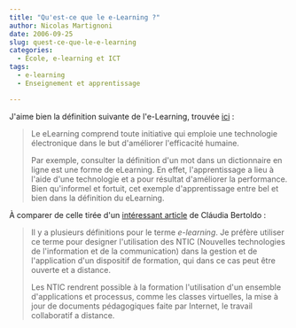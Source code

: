 ```yaml
---
title: "Qu'est-ce que le e-Learning ?"
author: Nicolas Martignoni
date: 2006-09-25
slug: quest-ce-que-le-e-learning
categories:
  - École, e-learning et ICT
tags:
  - e-learning
  - Enseignement et apprentissage

---
```

J'aime bien la définition suivante de l'e-Learning, trouvée [ici](http://www.agentsolo.com/ca/fr/membre/documedia/capsules/90487.jsp) :

> Le eLearning comprend toute initiative qui emploie une technologie électronique dans le but d'améliorer l'efficacité humaine.
>
> Par exemple, consulter la définition d'un mot dans un dictionnaire en ligne est une forme de eLearning. En effet, l'apprentissage a lieu à l'aide d'une technologie et a pour résultat d'améliorer la performance. Bien qu'informel et fortuit, cet exemple d'apprentissage entre bel et bien dans la définition du eLearning.

À comparer de celle tirée d'un [intéressant article](http://claubertoldo.free.fr/travaux/index.htm) de Cláudia Bertoldo :

> Il y a plusieurs définitions pour le terme _e-learning_. Je préfère utiliser ce terme pour designer l'utilisation des NTIC (Nouvelles technologies de l'information et de la communication) dans la gestion et de l'application d'un dispositif de formation, qui dans ce cas peut être ouverte et a distance.
>
> Les NTIC rendrent possible à la formation l'utilisation d'un ensemble d'applications et processus, comme les classes virtuelles, la mise à jour de documents pédagogiques faite par Internet, le travail collaboratif a distance.

<!--more-->
